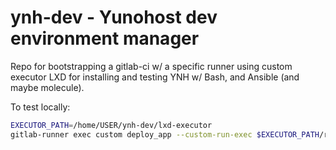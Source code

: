 # ynh-dev - Yunohost dev environment manager

Repo for bootstrapping a gitlab-ci w/ a specific runner using custom executor LXD for installing and testing YNH w/ Bash, and Ansible (and maybe molecule). 

To test locally:
```bash
EXECUTOR_PATH=/home/USER/ynh-dev/lxd-executor
gitlab-runner exec custom deploy_app --custom-run-exec $EXECUTOR_PATH/run.sh   --builds-dir "/builds"  --cache-dir "/cache" --custom-prepare-exec $EXECUTOR_PATH/prepare.sh --custom-cleanup-exec $EXECUTOR_PATH/cleanup.sh
```